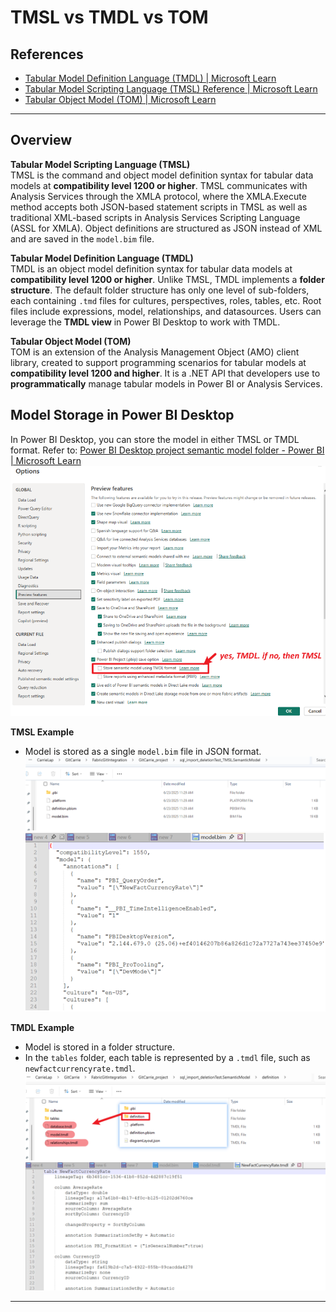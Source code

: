 # TMSL vs TMDL vs TOM

## References

- [Tabular Model Definition Language (TMDL) | Microsoft Learn](https://learn.microsoft.com/en-us/analysis-services/tmdl/tmdl-overview?view=sql-analysis-services-2025&source=recommendations)
- [Tabular Model Scripting Language (TMSL) Reference | Microsoft Learn](https://learn.microsoft.com/en-us/analysis-services/tmsl/tabular-model-scripting-language-tmsl-reference?view=sql-analysis-services-2025)
- [Tabular Object Model (TOM) | Microsoft Learn](https://learn.microsoft.com/en-us/analysis-services/tom/introduction-to-the-tabular-object-model-tom-in-analysis-services-amo?view=sql-analysis-services-2025)

---

## Overview

**Tabular Model Scripting Language (TMSL)**  
TMSL is the command and object model definition syntax for tabular data models at **compatibility level 1200 or higher**. TMSL communicates with Analysis Services through the XMLA protocol, where the XMLA.Execute method accepts both JSON-based statement scripts in TMSL as well as traditional XML-based scripts in Analysis Services Scripting Language (ASSL for XMLA). Object definitions are structured as JSON instead of XML and are saved in the `model.bim` file.

**Tabular Model Definition Language (TMDL)**  
TMDL is an object model definition syntax for tabular data models at **compatibility level 1200 or higher**. Unlike TMSL, TMDL implements a **folder structure**. The default folder structure has only one level of sub-folders, each containing `.tmd` files for cultures, perspectives, roles, tables, etc. Root files include expressions, model, relationships, and datasources. Users can leverage the **TMDL view** in Power BI Desktop to work with TMDL.

**Tabular Object Model (TOM)**  
TOM is an extension of the Analysis Management Object (AMO) client library, created to support programming scenarios for tabular models at **compatibility level 1200 and higher**. It is a .NET API that developers use to **programmatically** manage tabular models in Power BI or Analysis Services.


## Model Storage in Power BI Desktop

In Power BI Desktop, you can store the model in either TMSL or TMDL format. Refer to: [Power BI Desktop project semantic model folder - Power BI | Microsoft Learn](https://learn.microsoft.com/en-us/power-bi/developer/projects/projects-dataset#tmdl-format)</br>
![TMSL vs TMDL vs TOM comparison and folder structure](../Image/Image114.png)

**TMSL Example**  
- Model is stored as a single `model.bim` file in JSON format.
  ![TMSL vs TMDL vs TOM comparison and folder structure](../Image/Image115.png)
  ![TMSL vs TMDL vs TOM comparison and folder structure](../Image/Image117.png)

**TMDL Example**  
- Model is stored in a folder structure.  
- In the `tables` folder, each table is represented by a `.tmdl` file, such as `newfactcurrencyrate.tmdl`.
  ![TMSL vs TMDL vs TOM comparison and folder structure](../Image/Image116.png)
  ![TMSL vs TMDL vs TOM comparison and folder structure](../Image/Image118.png)

---


